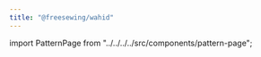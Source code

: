 ```yaml
---
title: "@freesewing/wahid"
---
```


import PatternPage from "../../../../src/components/pattern-page";

<PatternPage pattern="wahid" />
